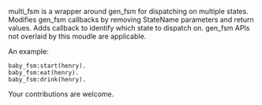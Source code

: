 multi\_fsm is a wrapper around gen\_fsm for dispatching on multiple states. Modifies gen\_fsm callbacks by removing StateName parameters and return values. Adds callback to identify which state to dispatch on. gen\_fsm APIs not overlaid by this moudle are applicable.

An example:

    baby_fsm:start(henry).
    baby_fsm:eat(henry).
    baby_fsm:drink(henry).

Your contributions are welcome.
